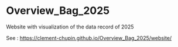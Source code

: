# Overview_Bag_2025
Website with visualization of the data record of 2025

See :
https://clement-chupin.github.io/Overview_Bag_2025/website/